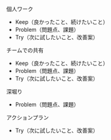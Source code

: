 個人ワーク
- Keep（良かったこと、続けたいこと）
- Problem（問題点、課題）
- Try（次に試したいこと、改善案）

チームでの共有
- Keep（良かったこと、続けたいこと）
- Problem（問題点、課題）
- Try（次に試したいこと、改善案）

深堀り
- Problem（問題点、課題）

アクションプラン
- Try（次に試したいこと、改善案）
